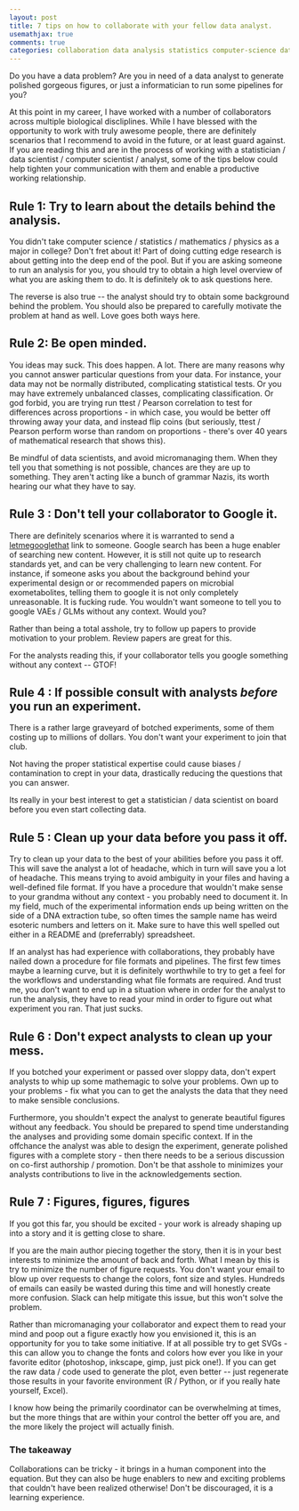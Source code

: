 ```yaml
---
layout: post
title: 7 tips on how to collaborate with your fellow data analyst.
usemathjax: true
comments: true
categories: collaboration data analysis statistics computer-science data-science
---
```


Do you have a data problem? Are you in need of a data analyst to
generate polished gorgeous figures, or just a informatician to run some pipelines for you?

At this point in my career, I have worked with a number of collaborators across multiple
biological discliplines. While I have blessed with the opportunity to work with
truly awesome people, there are definitely scenarios that I recommend to avoid in the
future, or at least guard against.  If you are reading this and are in the process
of working with a statistician / data scientist / computer scientist / analyst,
some of the tips below could help tighten your communication with them and enable
a productive working relationship.


## Rule 1: Try to learn about the details behind the analysis.

You didn't take computer science / statistics / mathematics / physics as a major in college?
Don't fret about it!  Part of doing cutting edge research is about getting into the deep end of
the pool.  But if you are asking someone to run an analysis for you, you should try to obtain
a high level overview of what you are asking them to do. It is definitely ok to ask questions here.

The reverse is also true -- the analyst should try to obtain some background behind the problem.
You should also be prepared to carefully motivate the problem at hand as well.
Love goes both ways here.

## Rule 2: Be open minded.

You ideas may suck. This does happen.  A lot.
There are many reasons why you cannot answer particular questions from your data.
For instance,  your data may not be normally distributed, complicating statistical tests.
Or you may have extremely unbalanced classes, complicating classification.
Or god forbid, you are trying run ttest / Pearson correlation to test for differences across proportions - in which case, you would be better off throwing away your data, and instead flip coins (but seriously, ttest / Pearson perform worse than random on proportions - there's over 40 years of mathematical research that shows this).

Be mindful of data scientists, and avoid micromanaging them.  When they tell you that something is
not possible, chances are they are up to something.  They aren't acting like a bunch of grammar Nazis,
its worth hearing our what they have to say.

## Rule 3 : Don't tell your collaborator to Google it.

There are definitely scenarios where it is warranted to send a [letmegooglethat](http://letmegooglethat.com) link to someone.  Google search has been a huge enabler of searching new content.
However, it is still not quite up to research standards yet, and can be very challenging to learn
new content.  For instance, if someone asks you about the background behind your experimental design
or or recommended papers on microbial exometabolites, telling them to google it is not only
completely unreasonable.  It is fucking rude. You wouldn't want someone to tell you to google
VAEs / GLMs without any context. Would you?

Rather than being a total asshole, try to follow up papers to provide motivation to your problem.
Review papers are great for this.

For the analysts reading this, if your collaborator tells you google something without any context -- GTOF!

## Rule 4 : If possible consult with analysts _before_ you run an experiment.

There is a rather large graveyard of botched experiments, some of them costing up to
millions of dollars. You don't want your experiment to join that club.

Not having the proper statistical expertise could cause biases / contamination to crept
in your data, drastically reducing the questions that you can answer.

Its really in your best interest to get a statistician / data scientist on board
before you even start collecting data.

## Rule 5 : Clean up your data before you pass it off.

Try to clean up your data to the best of your abilities before you pass it off.
This will save the analyst a lot of headache, which in turn will save you a lot of headache.
This means trying to avoid ambiguity in your files and having a well-defined file format.
If you have a procedure that wouldn't make sense to your grandma without any context -
you probably need to document it.  In my field, much of the experimental information
ends up being written on the side of a DNA extraction tube, so often times the sample name
has weird esoteric numbers and letters on it.  Make sure to have this well spelled out
either in a README and (preferrably) spreadsheet.

If an analyst has had experience with collaborations, they probably have nailed down
a procedure for file formats and pipelines.  The first few times maybe a learning curve,
but it is definitely worthwhile to try to get a feel for the workflows
and understanding what file formats are required. And trust me, you don't want to
end up in a situation where in order for the analyst to run the analysis, they
have to read your mind in order to figure out what experiment you ran.
That just sucks.

## Rule 6 : Don't expect analysts to clean up your mess.

If you botched your experiment or passed over sloppy data, don't expert analysts
to whip up some mathemagic to solve your problems.  Own up to your problems -
fix what you can to get the analysts the data that they need to make sensible conclusions.

Furthermore, you shouldn't expect the analyst to generate beautiful figures without any feedback.
You should be prepared to spend time understanding the analyses and providing some domain specific
context. If in the offchance the analyst was able to design the experiment, generate polished figures
with a complete story - then there needs to be a serious discussion on
co-first authorship / promotion. Don't be that asshole to minimizes your analysts contributions to
live in the acknowledgements section.

## Rule 7 : Figures, figures, figures

If you got this far, you should be excited - your work is already shaping up into a story
and it is getting close to share.

If you are the main author piecing together the story, then it is in your best interests to
minimize the amount of back and forth.  What I mean by this is try to minimize the number
of figure requests.  You don't want your email to blow up over requests to change
the colors, font size and styles. Hundreds of emails can easily be wasted during this time
and will honestly create more confusion. Slack can help mitigate this issue,
but this won't solve the problem.

Rather than micromanaging your collaborator and expect them to read your mind and poop out a figure
exactly how you envisioned it, this is an opportunity for you to take some initiative.
If at all possible try to get SVGs - this can allow you to change the fonts and colors
how ever you like in your favorite editor (photoshop, inkscape, gimp, just pick one!).
If you can get the raw data / code used to generate the plot, even better -- just regenerate those results in your favorite environment (R / Python, or if you really hate yourself, Excel).

I know how being the primarily coordinator can be overwhelming at times, but the
more things that are within your control the better off you are, and the more likely
the project will actually finish.

### The takeaway

Collaborations can be tricky - it brings in a human component into the equation.
But they can also be huge enablers to new and exciting problems that couldn't have been realized
otherwise! Don't be discouraged, it is a learning experience.
